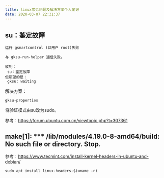 ```yaml
---
title: linux常见问题及解决方案个人笔记
date: 2020-03-07 22:31:37
---
```


## su：鉴定故障

```text
运行 gsmartcontrol (以用户 root)失败

与 gksu-run-helper 通信失败。

收到：
 su：鉴定故障
但期望的是：
 gksu: waiting
```

解决方案：

```shell
gksu-properties
```

将验证模式由su改为sudo。

参考：<https://forum.ubuntu.com.cn/viewtopic.php?t=307361>

## make[1]: *** /lib/modules/4.19.0-8-amd64/build: No such file or directory.  Stop.

参考：<https://www.tecmint.com/install-kernel-headers-in-ubuntu-and-debian/>

```shell
sudo apt install linux-headers-$(uname -r)
```
